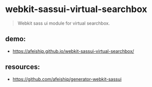 # webkit-sassui-virtual-searchbox
> Webkit sass ui module for virtual searchbox.

## demo:
+ https://afeiship.github.io/webkit-sassui-virtual-searchbox/

## resources:
+ https://github.com/afeiship/generator-webkit-sassui
